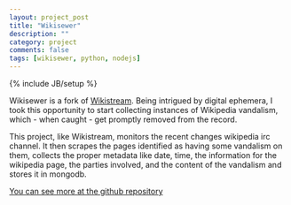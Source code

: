 ```yaml
---
layout: project_post
title: "Wikisewer"
description: ""
category: project 
comments: false
tags: [wikisewer, python, nodejs]
---
```

{% include JB/setup %}

<p>Wikisewer is a fork of <a href="https://github.com/edsu/wikistream">Wikistream</a>. Being intrigued by digital ephemera, I took this opportunity to start collecting instances of Wikipedia vandalism, which - when caught - get promptly removed from the record.</p>

<p>This project, like Wikistream, monitors the recent changes wikipedia irc channel. It then scrapes the pages identified as having some vandalism on them, collects the proper metadata like date, time, the information for the wikipedia page, the parties involved, and the content of the vandalism and stores it in mongodb.</p>

<a class="source" href="https://github.com/droquo/wikisewer">You can see more at the github repository</a>